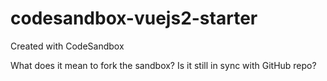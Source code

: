 # codesandbox-vuejs2-starter

Created with CodeSandbox

What does it mean to fork the sandbox?
Is it still in sync with GitHub repo?
